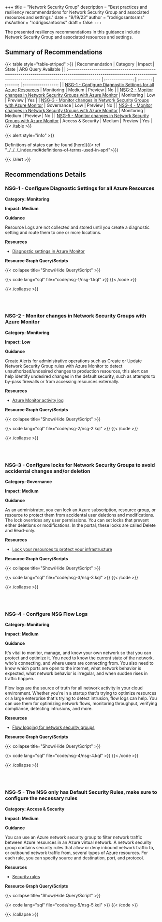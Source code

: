 +++
title = "Network Security Group"
description = "Best practices and resiliency recommendations for Network Security Group and associated resources and settings."
date = "9/19/23"
author = "rodrigosantosms"
msAuthor = "rodrigosantosms"
draft = false
+++

The presented resiliency recommendations in this guidance include Network Security Group and associated resources and settings.

## Summary of Recommendations

{{< table style="table-striped" >}}
| Recommendation                                                                                                                                                                |  Category         |  Impact   |  State     | ARG Query Available |
| :---------------------------------------------------------------------------------------------------------------------------------------------------------------------------- | :--------------:  | :------:  | :------:   | :-----------------: |
| [NSG-1 - Configure Diagnostic Settings for all Azure Resources](#nsg-1---configure-diagnostic-settings-for-all-azure-resources)                                               | Monitoring        |  Medium   | Preview    |     No              |
| [NSG-2 - Monitor changes in Network Security Groups with Azure Monitor](#nsg-2---monitor-changes-in-network-security-groups-with-azure-monitor)                               | Monitoring        |     Low   | Preview    |     Yes             |
| [NSG-3 - Monitor changes in Network Security Groups with Azure Monitor](#nsg-3---configure-locks-for-network-security-groups-to-avoid-accidental-changes-andor-deletion)      | Governance        |     Low   | Preview    |     No              |
| [NSG-4 - Monitor changes in Network Security Groups with Azure Monitor](#nsg-4---configure-nsg-flow-logs)                                                                     | Monitoring        |  Medium   | Preview    |     No              |
| [NSG-5 - Monitor changes in Network Security Groups with Azure Monitor](#nsg-5---the-nsg-only-has-default-security-rules-make-sure-to-configure-the-necessary-rules)          | Access & Security |  Medium   | Preview    |     Yes             |
{{< /table >}}

{{< alert style="info" >}}

Definitions of states can be found [here]({{< ref "../../../_index.md#definitions-of-terms-used-in-aprl">}})

{{< /alert >}}

## Recommendations Details

### NSG-1 - Configure Diagnostic Settings for all Azure Resources

**Category: Monitoring**

**Impact: Medium**

**Guidance**

Resource Logs are not collected and stored until you create a diagnostic setting and route them to one or more locations.

**Resources**

- [Diagnostic settings in Azure Monitor](https://learn.microsoft.com/azure/azure-monitor/essentials/diagnostic-settings)

**Resource Graph Query/Scripts**

{{< collapse title="Show/Hide Query/Script" >}}

{{< code lang="sql" file="code/nsg-1/nsg-1.kql" >}} {{< /code >}}

{{< /collapse >}}

<br><br>

### NSG-2 - Monitor changes in Network Security Groups with Azure Monitor

**Category: Monitoring**

**Impact: Low**

**Guidance**

Create Alerts for administrative operations such as Create or Update Network Security Group rules with Azure Monitor to detect unauthorized/undesired changes to production resources, this alert can help identify undesired changes in the default security, such as attempts to by-pass firewalls or from accessing resources externally.

**Resources**

- [Azure Monitor activity log](https://learn.microsoft.com/azure/azure-monitor/essentials/activity-log?tabs=powershell)

**Resource Graph Query/Scripts**

{{< collapse title="Show/Hide Query/Script" >}}

{{< code lang="sql" file="code/nsg-2/nsg-2.kql" >}} {{< /code >}}

{{< /collapse >}}

<br><br>

### NSG-3 - Configure locks for Network Security Groups to avoid accidental changes and/or deletion

**Category: Governance**

**Impact: Medium**

**Guidance**

As an administrator, you can lock an Azure subscription, resource group, or resource to protect them from accidental user deletions and modifications. The lock overrides any user permissions.
You can set locks that prevent either deletions or modifications. In the portal, these locks are called Delete and Read-only.

**Resources**

- [Lock your resources to protect your infrastructure](https://learn.microsoft.com/azure/azure-resource-manager/management/lock-resources?toc=%2Fazure%2Fvirtual-network%2Ftoc.json&tabs=json)

**Resource Graph Query/Scripts**

{{< collapse title="Show/Hide Query/Script" >}}

{{< code lang="sql" file="code/nsg-3/nsg-3.kql" >}} {{< /code >}}

{{< /collapse >}}

<br><br>

### NSG-4 - Configure NSG Flow Logs

**Category: Monitoring**

**Impact: Medium**

**Guidance**

It's vital to monitor, manage, and know your own network so that you can protect and optimize it. You need to know the current state of the network, who's connecting, and where users are connecting from. You also need to know which ports are open to the internet, what network behavior is expected, what network behavior is irregular, and when sudden rises in traffic happen.

Flow logs are the source of truth for all network activity in your cloud environment. Whether you're in a startup that's trying to optimize resources or a large enterprise that's trying to detect intrusion, flow logs can help. You can use them for optimizing network flows, monitoring throughput, verifying compliance, detecting intrusions, and more.

**Resources**

- [Flow logging for network security groups](https://learn.microsoft.com/azure/network-watcher/network-watcher-nsg-flow-logging-overview)

**Resource Graph Query/Scripts**

{{< collapse title="Show/Hide Query/Script" >}}

{{< code lang="sql" file="code/nsg-4/nsg-4.kql" >}} {{< /code >}}

{{< /collapse >}}

<br><br>

### NSG-5 - The NSG only has Default Security Rules, make sure to configure the necessary rules

**Category: Access & Security**

**Impact: Medium**

**Guidance**

You can use an Azure network security group to filter network traffic between Azure resources in an Azure virtual network. A network security group contains security rules that allow or deny inbound network traffic to, or outbound network traffic from, several types of Azure resources. For each rule, you can specify source and destination, port, and protocol.

**Resources**

- [Security rules](https://learn.microsoft.com/azure/virtual-network/network-security-groups-overview#security-rules)

**Resource Graph Query/Scripts**

{{< collapse title="Show/Hide Query/Script" >}}

{{< code lang="sql" file="code/nsg-5/nsg-5.kql" >}} {{< /code >}}

{{< /collapse >}}

<br><br>
